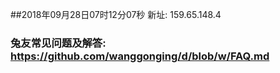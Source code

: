 ##2018年09月28日07时12分07秒 新址: 159.65.148.4
### 兔友常见问题及解答: https://github.com/wanggonging/d/blob/w/FAQ.md
